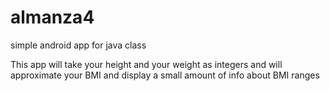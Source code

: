 almanza4
========

simple android app for java class

This app will take your height and your weight as integers
and will approximate your BMI and display a small amount of info
about BMI ranges